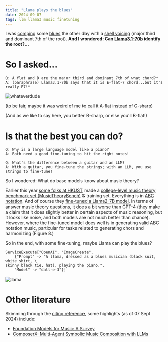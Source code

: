 ```yaml
---
title: "Llama plays the blues"
date: 2024-09-07
tags: llm llama3 music finetuning
---
```


I was [comping](https://en.wikipedia.org/wiki/Comping_(jazz)) some [blues](https://en.wikipedia.org/wiki/Blues) the other day with a [shell voicing](https://www.thejazzresource.com/shell_voicings.html) (major third and dominant 7th of the root).  **And I wondered: Can [Llama3.1-70b](https://llama.meta.com) identify the root?...**

# So I asked...

```
Q: A flat and D are the major third and dominant 7th of what chord?*
A: (paraphrase) Llama3.1-70b says that it is E-flat-7 chord...but it's really E7!*
```

![whateverdude](/blog/images/2024/9/7/screenshot.png)

(to be fair, maybe it was weird of me to call it A-flat instead of G-sharp)

(And as we like to say here, you better B-sharp, or else you'll B-flat!)

# Is that the best you can do?

```
Q: Why is a large language model like a piano?
A: Both need a good fine-tuning to hit the right notes!

Q: What's the difference between a guitar and an LLM?
A: With a guitar, you fine-tune the strings; with an LLM, you use strings to fine-tune!
```

So I wondered: What do base models know about music theory?

Earlier this year [some folks at HKUST](https://arxiv.org/abs/2402.16153) made a [college-level music theory benchmark set (MusicTheoryBench)](https://huggingface.co/datasets/m-a-p/MusicTheoryBench) & training set.  Everything is in [ABC notation](https://en.wikipedia.org/wiki/ABC_notation). And of course they [fine-tuned a Llama2-7B model](https://huggingface.co/papers/2402.16153).  In terms of answer music theory questions, it does a bit worse than GPT-4 (they make a claim that it does slightly better in certain aspects of music reasoning, but it looks like noise, and both models are not much better than chance).  However, where the fine-tuned model does well is in generating valid ABC notation music, particular for tasks related to generating chors and harmonizing (Figure 8.)

 So in the end, with some fine-tuning, maybe Llama can play the blues?

```
ServiceExecute["OpenAI", "ImageCreate", 
    {"Prompt" -> "A llama, dressed as a blues musician (black suit, white shirt, \
skinny black tie, hat), playing the piano.",
    "Model" -> "dall-e-3"}]
  ```

![llama](/blog/images/2024/9/7/llama.png)

# Other literature

Skimming through the [citing reference](https://scholar.google.com/scholar?cites=862900746084543759&as_sdt=5,33&sciodt=0,33&hl=en), some highlights (as of 07 Sept 2024) include:

- [Foundation Models for Music: A Survey](https://arxiv.org/abs/2408.14340)
- [ComposerX: Multi-Agent Symbolic Music Composition with LLMs](https://arxiv.org/abs/2404.18081)


